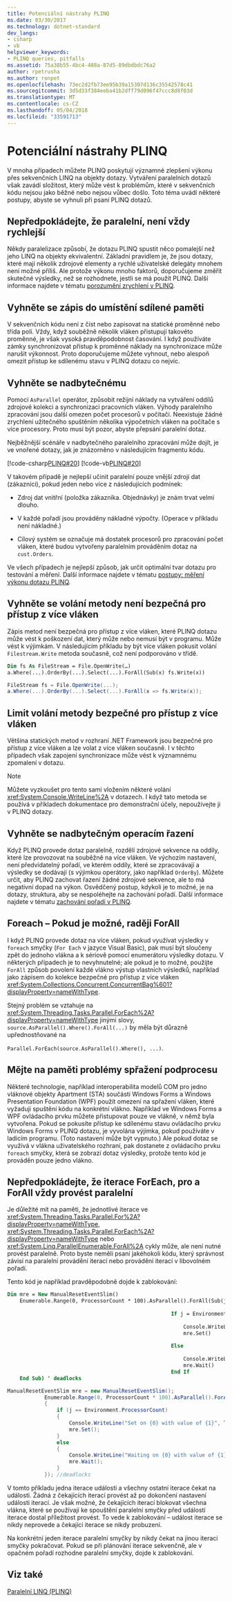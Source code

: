 ```yaml
---
title: Potenciální nástrahy PLINQ
ms.date: 03/30/2017
ms.technology: dotnet-standard
dev_langs:
- csharp
- vb
helpviewer_keywords:
- PLINQ queries, pitfalls
ms.assetid: 75a38b55-4bc4-488a-87d5-89dbdbdc76a2
author: rpetrusha
ms.author: ronpet
ms.openlocfilehash: 73ec2d2fb73ee95b39a15307d136c35542578c41
ms.sourcegitcommit: 3d5d33f384eeba41b2dff79d096f47ccc8d8f03d
ms.translationtype: MT
ms.contentlocale: cs-CZ
ms.lasthandoff: 05/04/2018
ms.locfileid: "33591713"
---
```

# <a name="potential-pitfalls-with-plinq"></a>Potenciální nástrahy PLINQ
V mnoha případech můžete PLINQ poskytují významné zlepšení výkonu přes sekvenčních LINQ na objekty dotazy. Vytváření paralelních dotazů však zavádí složitost, který může vést k problémům, které v sekvenčních kódu nejsou jako běžné nebo nejsou vůbec došlo. Toto téma uvádí některé postupy, abyste se vyhnuli při psaní PLINQ dotazů.  
  
## <a name="do-not-assume-that-parallel-is-always-faster"></a>Nepředpokládejte, že paralelní, není vždy rychlejší  
 Někdy paralelizace způsobí, že dotazu PLINQ spustit něco pomalejší než jeho LINQ na objekty ekvivalentní. Základní pravidlem je, že jsou dotazy, které mají několik zdrojové elementy a rychlé uživatelské delegáty mnohem není možné příliš. Ale protože výkonu mnoho faktorů, doporučujeme změřit skutečné výsledky, než se rozhodnete, jestli se má použít PLINQ. Další informace najdete v tématu [porozumění zrychlení v PLINQ](../../../docs/standard/parallel-programming/understanding-speedup-in-plinq.md).  
  
## <a name="avoid-writing-to-shared-memory-locations"></a>Vyhněte se zápis do umístění sdílené paměti  
 V sekvenčních kódu není z číst nebo zapisovat na statické proměnné nebo třída polí. Vždy, když souběžně několik vláken přistupují takovéto proměnné, je však vysoká pravděpodobnost časování. I když používáte zámky synchronizovat přístup k proměnné náklady na synchronizace může narušit výkonnost. Proto doporučujeme můžete vyhnout, nebo alespoň omezit přístup ke sdílenému stavu v PLINQ dotazu co nejvíc.  
  
## <a name="avoid-over-parallelization"></a>Vyhněte se nadbytečnému  
 Pomocí `AsParallel` operátor, způsobit režijní náklady na vytváření oddílů zdrojové kolekci a synchronizaci pracovních vláken. Výhody paralelního zpracování jsou další omezen počet procesorů v počítači. Neexistuje žádné zrychlení užitečného spuštěním několika výpočetních vláken na počítače s více procesory. Proto musí být pozor, abyste přepsání paralelní dotaz.  
  
 Nejběžnější scénáře v nadbytečného paralelního zpracování může dojít, je ve vnořené dotazy, jak je znázorněno v následujícím fragmentu kódu.  
  
 [!code-csharp[PLINQ#20](../../../samples/snippets/csharp/VS_Snippets_Misc/plinq/cs/plinqsamples.cs#20)]
 [!code-vb[PLINQ#20](../../../samples/snippets/visualbasic/VS_Snippets_Misc/plinq/vb/plinq2_vb.vb#20)]  
  
 V takovém případě je nejlepší učinit paralelní pouze vnější zdroji dat (zákazníci), pokud jeden nebo více z následujících podmínek:  
  
-   Zdroj dat vnitřní (položka zákazníka. Objednávky) je znám trvat velmi dlouho.  
  
-   V každé pořadí jsou prováděny nákladné výpočty. (Operace v příkladu není nákladné.)  
  
-   Cílový systém se označuje má dostatek procesorů pro zpracování počet vláken, které budou vytvořeny paralelním prováděním dotaz na `cust.Orders`.  
  
 Ve všech případech je nejlepší způsob, jak určit optimální tvar dotazu pro testování a měření. Další informace najdete v tématu [postupy: měření výkonu dotazu PLINQ](../../../docs/standard/parallel-programming/how-to-measure-plinq-query-performance.md).  
  
## <a name="avoid-calls-to-non-thread-safe-methods"></a>Vyhněte se volání metody není bezpečná pro přístup z více vláken  
 Zápis metod není bezpečná pro přístup z více vláken, které PLINQ dotazu může vést k poškození dat, který může nebo nemusí být v programu. Může vést k výjimkám. V následujícím příkladu by být více vláken pokusit volání `Filestream.Write` metoda současně, což není podporováno v třídě.  
  
```vb  
Dim fs As FileStream = File.OpenWrite(…)  
a.Where(...).OrderBy(...).Select(...).ForAll(Sub(x) fs.Write(x))  
```  
  
```csharp  
FileStream fs = File.OpenWrite(...);  
a.Where(...).OrderBy(...).Select(...).ForAll(x => fs.Write(x));  
```  
  
## <a name="limit-calls-to-thread-safe-methods"></a>Limit volání metody bezpečné pro přístup z více vláken  
 Většina statických metod v rozhraní .NET Framework jsou bezpečné pro přístup z více vláken a lze volat z více vláken současně. I v těchto případech však zapojení synchronizace může vést k významnému zpomalení v dotazu.  
  
> [!NOTE]
>  Můžete vyzkoušet pro tento sami vložením některé volání <xref:System.Console.WriteLine%2A> v dotazech. I když tato metoda se používá v příkladech dokumentace pro demonstrační účely, nepoužívejte ji v PLINQ dotazy.  
  
## <a name="avoid-unnecessary-ordering-operations"></a>Vyhněte se nadbytečným operacím řazení  
 Když PLINQ provede dotaz paralelně, rozdělí zdrojové sekvence na oddíly, které lze provozovat na souběžně na více vláken. Ve výchozím nastavení, není předvídatelný pořadí, ve kterém oddíly, které se zpracovávají a výsledky se dodávají (s výjimkou operátory, jako například `OrderBy`). Můžete určit, aby PLINQ zachovat řazení žádné zdrojové sekvence, ale to má negativní dopad na výkon. Osvědčený postup, kdykoli je to možné, je na dotazy, struktura, aby se nespoléhejte na zachování pořadí. Další informace najdete v tématu [zachování pořadí v PLINQ](../../../docs/standard/parallel-programming/order-preservation-in-plinq.md).  
  
## <a name="prefer-forall-to-foreach-when-it-is-possible"></a>Foreach – Pokud je možné, raději ForAll  
 I když PLINQ provede dotaz na více vláken, pokud využívat výsledky v `foreach` smyčky (`For Each` v jazyce Visual Basic), pak musí být sloučeny zpět do jednoho vlákna a k sériově pomocí enumerátoru výsledky dotazu. V některých případech je to nevyhnutelné; ale pokud je to možné, použijte `ForAll` způsob povolení každé vlákno výstup vlastních výsledků, například jako zápisem do kolekce bezpečné pro přístup z více vláken <xref:System.Collections.Concurrent.ConcurrentBag%601?displayProperty=nameWithType>.  
  
 Stejný problém se vztahuje na <xref:System.Threading.Tasks.Parallel.ForEach%2A?displayProperty=nameWithType> jinými slovy, `source.AsParallel().Where().ForAll(...)` by měla být důrazně upřednostňované na  
  
 `Parallel.ForEach(source.AsParallel().Where(), ...)`.  
  
## <a name="be-aware-of-thread-affinity-issues"></a>Mějte na paměti problémy spřažení podprocesu  
 Některé technologie, například interoperabilita modelů COM pro jedno vláknové objekty Apartment (STA) součásti Windows Forms a Windows Presentation Foundation (WPF) použít omezení na spřažení vláken, které vyžadují spuštění kódu na konkrétní vlákno. Například ve Windows Forms a WPF ovládacího prvku můžete přistupovat pouze ve vlákně, v němž byla vytvořena. Pokud se pokusíte přístup ke sdílenému stavu ovládacího prvku Windows Forms v PLINQ dotazu, je vyvolána výjimka, pokud používáte v ladicím programu. (Toto nastavení může být vypnuto.) Ale pokud dotaz se využívá v vlákna uživatelského rozhraní, pak dostanete z ovládacího prvku `foreach` smyčky, která se zobrazí dotaz výsledky, protože tento kód je prováděn pouze jedno vlákno.  
  
## <a name="do-not-assume-that-iterations-of-foreach-for-and-forall-always-execute-in-parallel"></a>Nepředpokládejte, že iterace ForEach, pro a ForAll vždy provést paralelní  
 Je důležité mít na paměti, že jednotlivé iterace ve <xref:System.Threading.Tasks.Parallel.For%2A?displayProperty=nameWithType>, <xref:System.Threading.Tasks.Parallel.ForEach%2A?displayProperty=nameWithType> nebo <xref:System.Linq.ParallelEnumerable.ForAll%2A> cykly může, ale není nutné provést paralelně. Proto byste neměli psaní jakéhokoli kódu, který správnost závisí na paralelní provádění iterací nebo provádění iterací v libovolném pořadí.  
  
 Tento kód je například pravděpodobně dojde k zablokování:  
  
```vb  
Dim mre = New ManualResetEventSlim()  
    Enumerable.Range(0, ProcessorCount * 100).AsParallel().ForAll(Sub(j)   
  
                                                     If j = Environment.ProcessorCount Then  
  
                                                         Console.WriteLine("Set on {0} with value of {1}", Thread.CurrentThread.ManagedThreadId, j)  
                                                         mre.Set()  
  
                                                     Else  
  
                                                         Console.WriteLine("Waiting on {0} with value of {1}", Thread.CurrentThread.ManagedThreadId, j)  
                                                         mre.Wait()  
                                                     End If  
    End Sub) ' deadlocks  
```  
  
```csharp  
ManualResetEventSlim mre = new ManualResetEventSlim();  
            Enumerable.Range(0, ProcessorCount * 100).AsParallel().ForAll((j) =>  
            {  
                if (j == Environment.ProcessorCount)  
                {  
                    Console.WriteLine("Set on {0} with value of {1}", Thread.CurrentThread.ManagedThreadId, j);  
                    mre.Set();  
                }  
                else  
                {  
                    Console.WriteLine("Waiting on {0} with value of {1}", Thread.CurrentThread.ManagedThreadId, j);  
                    mre.Wait();  
                }  
            }); //deadlocks  
```  
  
 V tomto příkladu jedna iterace události a všechny ostatní iterace čekat na události. Žádná z čekajících iterací provést až po dokončení nastavení události iterací. Je však možné, že čekajících iterací blokovat všechna vlákna, které se používají ke spouštění paralelní smyčky před událostí iterace dostal příležitost provést. To vede k zablokování – událost iterace se nikdy neprovede a čekající iterace se nikdy probuzení.  
  
 Na konkrétní jeden iterace paralelní smyčky by nikdy čekat na jinou iteraci smyčky pokračovat. Pokud se při plánování iterace sekvenčně, ale v opačném pořadí rozhodne paralelní smyčky, dojde k zablokování.  
  
## <a name="see-also"></a>Viz také  
 [Paralelní LINQ (PLINQ)](../../../docs/standard/parallel-programming/parallel-linq-plinq.md)
